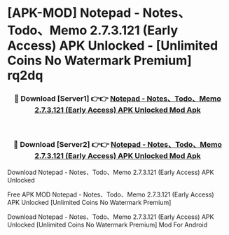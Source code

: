 # [APK-MOD] Notepad - Notes、Todo、Memo 2.7.3.121 (Early Access) APK Unlocked - [Unlimited Coins No Watermark Premium] rq2dq



<div align="center">
<h3>🔴 Download [Server1] 👉👉 <a href="https://momento.my/?title=Notepad_-_Notes、Todo、Memo_2.7.3.121_(Early_Access)_APK_Unlocked">Notepad - Notes、Todo、Memo 2.7.3.121 (Early Access) APK Unlocked Mod Apk</a></h3><br>

<h3>🔴 Download [Server2] 👉👉 <a href="https://momento.my/?title=Notepad_-_Notes、Todo、Memo_2.7.3.121_(Early_Access)_APK_Unlocked">Notepad - Notes、Todo、Memo 2.7.3.121 (Early Access) APK Unlocked Mod Apk</a></h3>
</div>



Download Notepad - Notes、Todo、Memo 2.7.3.121 (Early Access) APK Unlocked 

Free APK MOD Notepad - Notes、Todo、Memo 2.7.3.121 (Early Access) APK Unlocked [Unlimited Coins No Watermark Premium]

Download Notepad - Notes、Todo、Memo 2.7.3.121 (Early Access) APK Unlocked [Unlimited Coins No Watermark Premium] Mod For Android
